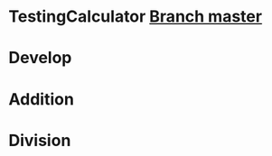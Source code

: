 # TestingCalculator [Branch master](https://github.com/Er1ck-Esp1n0sa/testing-calculator)

# Develop

# Addition

# Division